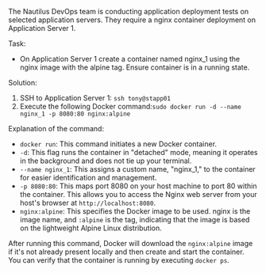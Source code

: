 The Nautilus DevOps team is conducting application deployment tests on selected application servers. They require a nginx container deployment on Application Server 1.

Task:
 - On Application Server 1 create a container named nginx_1 using the nginx image with the alpine tag. Ensure container is in a running state.

 Solution:
 1. SSH to Application Server 1: `ssh tony@stapp01`
 2. Execute the following Docker command:`sudo docker run -d --name nginx_1 -p 8080:80 nginx:alpine`

 Explanation of the command:
- `docker run`: This command initiates a new Docker container.
- `-d`: This flag runs the container in "detached" mode, meaning it operates in the background and does not tie up your terminal.
-  `--name nginx_1`: This assigns a custom name, "nginx_1," to the container for easier identification and management.
- `-p 8080:80`: This maps port 8080 on your host machine to port 80 within the container. This allows you to access the Nginx web server from your host's browser at `http://localhost:8080`.
- `nginx:alpine`: This specifies the Docker image to be used. nginx is the image name, and `:alpine` is the tag, indicating that the image is based on the lightweight Alpine Linux distribution.

After running this command, Docker will download the `nginx:alpine` image if it's not already present locally and then create and start the container. You can verify that the container is running by executing `docker ps`.